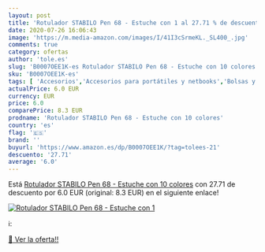 ```yaml
---
layout: post
title: 'Rotulador STABILO Pen 68 - Estuche con 1 al 27.71 % de descuento'
date: 2020-07-26 16:06:43
image: 'https://m.media-amazon.com/images/I/41I3cSrmeKL._SL400_.jpg'
comments: true
category: ofertas
author: 'tole.es'
slug: 'B0007OEE1K-es Rotulador STABILO Pen 68 - Estuche con 10 colores'
sku: 'B0007OEE1K-es'
tags: [ 'Accesorios','Accesorios para portátiles y netbooks','Bolsas y fundas para portátiles y netbooks','Informática','Mochilas para portátiles y netbooks','rotulador','stabilo', ]
actualPrice: 6.0 EUR
currency: EUR
price: 6.0
comparePrice: 8.3 EUR
prodname: 'Rotulador STABILO Pen 68 - Estuche con 10 colores'
country: 'es'
flag: '🇪🇸'
brand: ''
buyurl: 'https://www.amazon.es/dp/B0007OEE1K/?tag=tolees-21'
descuento: '27.71'
average: '6.0'
---
```


Está [Rotulador STABILO Pen 68 - Estuche con 10 colores](https://www.amazon.es/dp/B0007OEE1K/?tag=tolees-21) con 27.71 de descuento por 6.0 EUR (original: 8.3 EUR) en el siguiente enlace!

[![Rotulador STABILO Pen 68 - Estuche con 1](https://m.media-amazon.com/images/I/41I3cSrmeKL._SL400_.jpg)](https://www.amazon.es/dp/B0007OEE1K/?tag=tolees-21)

ℹ️:


[🛒 Ver la oferta!!](https://www.amazon.es/dp/B0007OEE1K/?tag=tolees-21)
